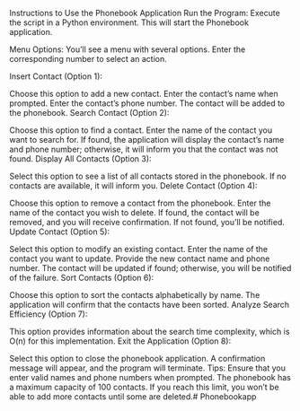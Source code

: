 Instructions to Use the Phonebook Application
Run the Program: Execute the script in a Python environment. This will start the Phonebook application.

Menu Options: You’ll see a menu with several options. Enter the corresponding number to select an action.

Insert Contact (Option 1):

Choose this option to add a new contact.
Enter the contact’s name when prompted.
Enter the contact’s phone number.
The contact will be added to the phonebook.
Search Contact (Option 2):

Choose this option to find a contact.
Enter the name of the contact you want to search for.
If found, the application will display the contact’s name and phone number; otherwise, it will inform you that the contact was not found.
Display All Contacts (Option 3):

Select this option to see a list of all contacts stored in the phonebook.
If no contacts are available, it will inform you.
Delete Contact (Option 4):

Choose this option to remove a contact from the phonebook.
Enter the name of the contact you wish to delete.
If found, the contact will be removed, and you will receive confirmation. If not found, you’ll be notified.
Update Contact (Option 5):

Select this option to modify an existing contact.
Enter the name of the contact you want to update.
Provide the new contact name and phone number.
The contact will be updated if found; otherwise, you will be notified of the failure.
Sort Contacts (Option 6):

Choose this option to sort the contacts alphabetically by name.
The application will confirm that the contacts have been sorted.
Analyze Search Efficiency (Option 7):

This option provides information about the search time complexity, which is O(n) for this implementation.
Exit the Application (Option 8):

Select this option to close the phonebook application.
A confirmation message will appear, and the program will terminate.
Tips:
Ensure that you enter valid names and phone numbers when prompted.
The phonebook has a maximum capacity of 100 contacts. If you reach this limit, you won’t be able to add more contacts until some are deleted.# Phonebookapp
